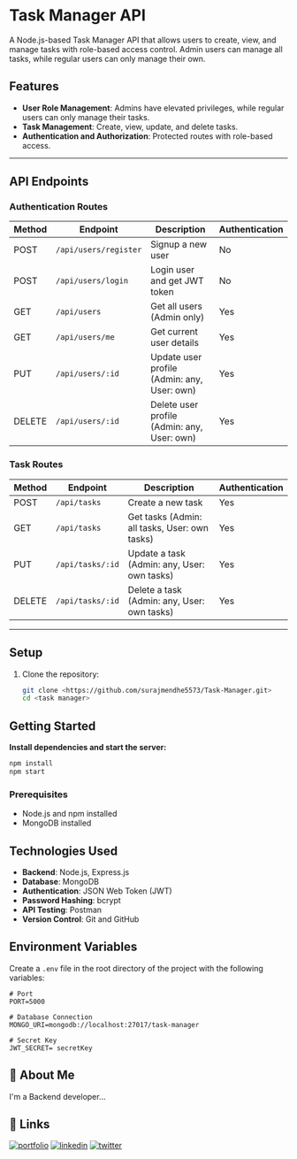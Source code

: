 # Task Manager API

A Node.js-based Task Manager API that allows users to create, view, and manage tasks with role-based access control. Admin users can manage all tasks, while regular users can only manage their own.

## Features
- **User Role Management**: Admins have elevated privileges, while regular users can only manage their tasks.
- **Task Management**: Create, view, update, and delete tasks.
- **Authentication and Authorization**: Protected routes with role-based access.

---


## API Endpoints

### Authentication Routes

| Method | Endpoint            | Description                  | Authentication |
|--------|---------------------|------------------------------|----------------|
| POST   | `/api/users/register` | Signup a new user          | No             |
| POST   | `/api/users/login`    | Login user and get JWT token | No            |
| GET    | `/api/users`    | Get all users (Admin only)                  | Yes            |
| GET    | `/api/users/me` | Get current user details                    | Yes            |
| PUT    | `/api/users/:id`| Update user profile (Admin: any, User: own) | Yes            |
| DELETE | `/api/users/:id`| Delete user profile (Admin: any, User: own) | Yes            |

### Task Routes

| Method | Endpoint          | Description                                   | Authentication |
|--------|-------------------|-----------------------------------------------|----------------|
| POST   | `/api/tasks`      | Create a new task                            | Yes            |
| GET    | `/api/tasks`      | Get tasks (Admin: all tasks, User: own tasks) | Yes            |
| PUT    | `/api/tasks/:id`  | Update a task (Admin: any, User: own tasks)   | Yes            |
| DELETE | `/api/tasks/:id`  | Delete a task (Admin: any, User: own tasks)   | Yes            |

---

## Setup

1. Clone the repository:
   ```bash
   git clone <https://github.com/surajmendhe5573/Task-Manager.git>
   cd <task manager>


## Getting Started

**Install dependencies and start the server:**

```bash
npm install
npm start
```

### Prerequisites
- Node.js and npm installed
- MongoDB installed

## Technologies Used
- **Backend**: Node.js, Express.js
- **Database**: MongoDB
- **Authentication**: JSON Web Token (JWT)
- **Password Hashing**: bcrypt
- **API Testing**: Postman
- **Version Control**: Git and GitHub
## Environment Variables

Create a `.env` file in the root directory of the project with the following variables:

```
# Port
PORT=5000

# Database Connection
MONGO_URI=mongodb://localhost:27017/task-manager

# Secret Key
JWT_SECRET= secretKey

```


## 🚀 About Me
I'm a Backend developer...


## 🔗 Links
[![portfolio](https://img.shields.io/badge/my_portfolio-000?style=for-the-badge&logo=ko-fi&logoColor=white)](https://github.com/surajmendhe5573)
[![linkedin](https://img.shields.io/badge/linkedin-0A66C2?style=for-the-badge&logo=linkedin&logoColor=white)](https://www.linkedin.com/in/suraj-mendhe-569879233/?original_referer=https%3A%2F%2Fsearch%2Eyahoo%2Ecom%2F&originalSubdomain=in)
[![twitter](https://img.shields.io/badge/twitter-1DA1F2?style=for-the-badge&logo=twitter&logoColor=white)](https://twitter.com/)


